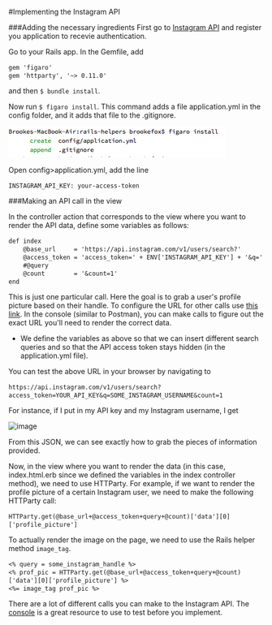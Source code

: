 #Implementing the Instagram API


###Adding the necessary ingredients
First go to [Instagram API](https://instagram.com/developer/) and register you application to recevie authentication.

Go to your Rails app. In the Gemfile, add 

	gem 'figaro'
	gem 'httparty', '~> 0.11.0'
	
and then ```$ bundle install```.


Now run ```$ figaro install```. This command adds a file application.yml in the config folder, and it adds that file to the .gitignore.

![image](https://github.com/brookekfox/instagram-api/blob/master/screenshots/figaro-install.png)

Open config>application.yml, add the line


	INSTAGRAM_API_KEY: your-access-token


###Making an API call in the view

In the controller action that corresponds to the view where you want to render the API data, define some variables as follows:


	def index
		@base_url     = 'https://api.instagram.com/v1/users/search?'
		@access_token = 'access_token=' + ENV['INSTAGRAM_API_KEY'] + '&q='
		#@query
		@count        = '&count=1'
	end
	
This is just one particular call. Here the goal is to grab a user's profile picture based on their handle.
To configure the URL for other calls use [this link](https://apigee.com/console/instagram). In the console (similar to Postman), you can make calls to figure out the exact URL you'll need to render the correct data.

+ We define the variables as above so that we can insert different search queries and so that the API access token stays hidden (in the application.yml file).

You can test the above URL in your browser by navigating to 

	https://api.instagram.com/v1/users/search?access_token=YOUR_API_KEY&q=SOME_INSTAGRAM_USERNAME&count=1
	
For instance, if I put in my API key and my Instagram username, I get

![image]()

From this JSON, we can see exactly how to grab the pieces of information provided.

Now, in the view where you want to render the data (in this case, index.html.erb since we defined the variables in the index controller method), we need to use HTTParty. For example, if we want to render the profile picture of a certain Instagram user, we need to make the following HTTParty call:

	HTTParty.get(@base_url+@access_token+query+@count)['data'][0]['profile_picture']
	
To actually render the image on the page, we need to use the Rails helper method ```image_tag```.

	<% query = some_instagram_handle %>
	<% prof_pic = HTTParty.get(@base_url+@access_token+query+@count)['data'][0]['profile_picture'] %>
	<%= image_tag prof_pic %>
	

There are a lot of different calls you can make to the Instagram API. The [console](https://apigee.com/console/instagram) is a great resource to use to test before you implement.